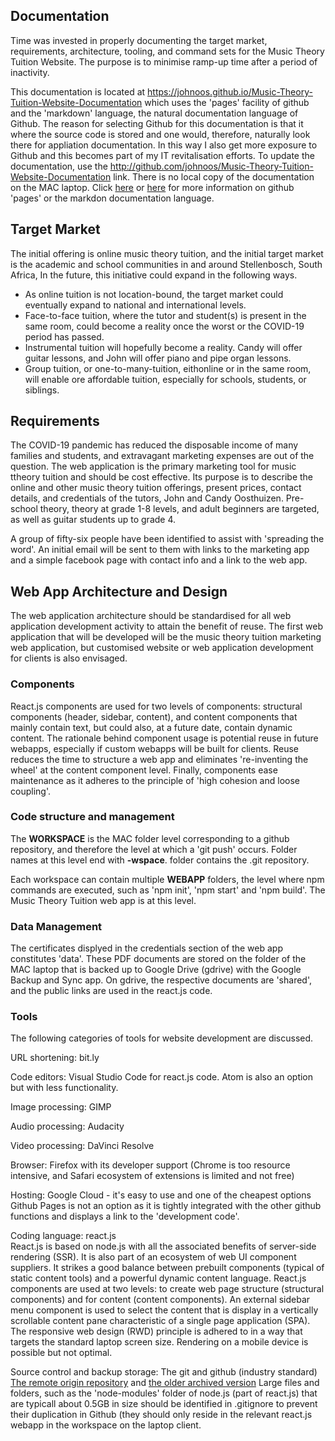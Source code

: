 ## Documentation
Time was invested in properly documenting the target market, requirements, architecture, tooling, and command sets for the Music Theory Tuition Website. 
The purpose is to minimise ramp-up time after a period of inactivity.

This documentation is located 
at https://johnoos.github.io/Music-Theory-Tuition-Website-Documentation
which uses the 'pages' facility of github and the 'markdown' language, the 
natural documentation language of Github. 
The reason for selecting Github for this documentation is that it where the 
source code is stored and one would, therefore, naturally look there for appliation documentation. 
In this way I also get more exposure to Github and this becomes part of my IT revitalisation efforts.
To update the documentation, use the http://github.com/johnoos/Music-Theory-Tuition-Website-Documentation link. 
There is no local copy of the documentation on the MAC laptop.
Click 
[here](https://docs.github.com/en/github/working-with-github-pages/getting-started-with-github-pages) or 
[here](https://docs.github.com/en/github/writing-on-github)
for more information on github 'pages' or the markdon documentation language.

## Target Market
The initial offering is online music theory tuition, and the initial target market is the academic and school communities in and around Stellenbosch, South Africa, In the future, this initiative could expand in the following ways.
* As online tuition is not location-bound, the target market could eventually expand to national and international levels.
* Face-to-face tuition, where the tutor and student(s) is present in the same room, could become a reality once the worst or the COVID-19 period has passed.
* Instrumental tuition will hopefully become a reality. Candy will offer guitar lessons, and John will offer piano and pipe organ lessons. 
* Group tuition, or one-to-many-tuition, eithonline or in the same room, will enable ore affordable tuition, especially for schools, students, or siblings.  

## Requirements
The COVID-19 pandemic has reduced the disposable income of many families and students, and extravagant marketing expenses are out of the question. The web application is the primary marketing tool for music ttheory tuition and should be cost effective. Its purpose is to describe the online and other music theory tuition offerings, present prices, contact details, and credentials of the tutors, John and Candy Oosthuizen. Pre-school theory, theory at grade 1-8 levels, and adult beginners are targeted, as well as guitar students up to grade 4. 

A group of fifty-six people have been identified to assist with 'spreading the word'. An initial email will be sent to them with links to the marketing app and a simple facebook page with contact info and a link to the web app.

## Web App Architecture and Design
The web application architecture should be standardised for all web application development activity to attain the benefit of reuse. The first web application that will be developed will be the music theory tuition marketing web application, but customised website or web application development for clients is also envisaged. 

### Components
React.js components are used for two levels of components: structural components (header, sidebar, content), and content components that mainly contain text, but could also, at a future date, contain dynamic content. The rationale behind component usage is potential reuse in future webapps, especially if custom webapps will be built for clients. Reuse reduces the time to structure a web app and eliminates 're-inventing the wheel' at the content component level. Finally, components ease maintenance as it adheres to the principle of 'high cohesion and loose coupling'.

### Code structure and management
The **WORKSPACE** is the MAC folder level corresponding to a github repository, and therefore the level at which a 'git push' occurs. Folder names at this level end with **-wspace**. folder contains the .git repository. 

Each workspace can contain multiple **WEBAPP** folders, the level where npm commands are executed, such as 'npm init', 'npm start' and 'npm build'.
The Music Theory Tuition web app is at this level.

### Data Management
The certificates displyed in the credentials section of the web app constitutes 'data'. These PDF documents are stored on the folder of the MAC laptop that is backed up to Google Drive (gdrive) with the Google Backup and Sync app. On gdrive, the respective documents are 'shared', and the public links are used in the react.js code. 

### Tools

The following categories of tools for website development are discussed.

URL shortening: bit.ly 

Code editors: Visual Studio Code for react.js code. Atom is also an option but with less functionality.

Image processing: GIMP

Audio processing: Audacity

Video processing: DaVinci Resolve

Browser: Firefox with its developer support (Chrome is too resource intensive, and Safari ecosystem of extensions is limited and not free)

Hosting: Google Cloud - it's easy to use and one of the cheapest options  
Github Pages is not an option as it is tightly integrated with the other github functions and displays a link to the 'development code'.

Coding language: react.js  
React.js is based on node.js with all the associated benefits of server-side rendering (SSR). It is also part of an ecosystem of web UI component suppliers. It strikes a good balance between prebuilt components (typical of static content tools) and a powerful dynamic content language. React.js components are used at two levels: to create web page structure (structural components) and for content (content components). An external sidebar menu component is used to select the content that is display in a vertically scrollable content pane characteristic of a single page application (SPA). The responsive web design (RWD) principle is adhered to in a way that targets the standard laptop screen size. Rendering on a mobile device is possible but not optimal.

Source control and backup storage: The git and github (industry standard) 
[The remote origin repository](http://github.com/johnoos/react.js-workspace) and [the older archived version](http://github.com/johnoos/react.js-wspace)
Large files and folders, such as the 'node-modules' folder of node.js (part of react.js) that are typicall about 0.5GB in size should be identified in .gitignore to prevent their duplication in Github (they should only reside in the relevant react.js webapp in the workspace on the laptop client. 
 

